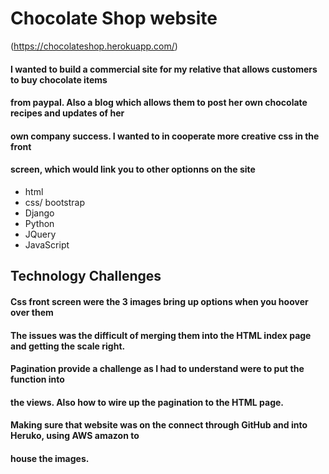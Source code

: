 # Chocolate Shop website

(https://chocolateshop.herokuapp.com/)

#### I wanted to build a commercial site for my relative that allows customers to buy chocolate items
#### from paypal. Also a blog which allows them to post her own chocolate recipes and updates of her
#### own company success. I wanted to in cooperate more creative css in the front 
#### screen, which would link you to other optionns on the site


* html
* css/ bootstrap
* Django 
* Python
* JQuery
* JavaScript



## Technology Challenges

#### Css front screen were the 3 images bring up options when you hoover over them
#### The issues was the difficult of merging them into the HTML index page and getting the scale right.

#### Pagination provide a challenge as I had to understand were to put the function into
#### the views. Also how to wire up the pagination to the HTML page.

#### Making sure that website was on the connect through GitHub and into Heruko, using AWS amazon to 
#### house the images.
